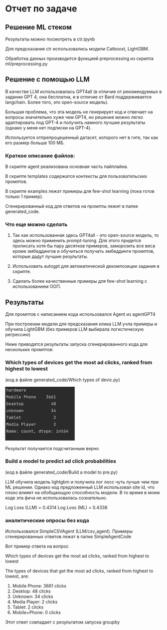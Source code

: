 # Отчет по задаче


## Решение ML стеком

Результаты можно посмотреть в ctr.ipynb

Для предсказания ctr использовались модели Catboost, LightGBM.

Обработка данных производится функцией preprocessing из скрипта ml/preprocessing.py

## Решение с помощью LLM


В качестве LLM использовалась GPT4all (в отличие от рекомендуемых в задании GPT 4, она бесплатна, 
и в отличие от Bard поддерживается langchain. Более того, это open-source модель).

Большая проблема, что эта модель не генерирует код и отвечает на вопросы значительно хуже чем GPT4, 
но решение можно легко адаптировать под GPT-4 и получить намного лучшие результаты (однако у меня нет подписки на GPT-4).

Используется отпрепроцешенный датасет, которого нет в гите, так как его размер больше 100 МБ.


### Краткое описание файлов:

В скрипте agent реализована основная часть пайплайна. 

В скрипте templates содержатся контексты для пользовательских промптов.

В скрипте examples лежат примеры для few-shot learning (пока готов только 1 пример).

Сгенерированный код для ответов на промпты лежит в папке generated_code.



### Что еще можно сделать

1) Так как использованная здесь GPT4all - это open-source модель, то здесь можно применить prompt-tuning. 
Для этого придется прописать хотя бы пару десятков примеров, заморозить все веса кроме эмбеддингов 
и обучиться получать эмбеддинги промптов, которые дадут лучшие результаты.

2) Использовать autogpt для автоматической декомпозиции задания в скрипте.

3) Сделать более качественные примеры для few-shot learning с использованием ООП.


## Результаты


Для промптов с написанием кода использовался Agent из agentGPT4

При построении модели для предсказания клика LLM учла примеры и обучила LightGBM 
(без примеров LLM выбирала логистическую регрессию)


Ниже приводятся результаты запуска сгенерированного кода для нескольких промптов:

### Which types of devices get the most ad clicks, ranked from highest to lowest

(код в файле generated_code/Which types of devic.py)

![img.png](img.png)

Результат получается подсчитанным верно

### Build a model to predict ad click probabilities


(код в файле generated_code/Build a model to pre.py)

LLM обучила модель lightgbm и получила лог лосс чуть лучше чем при ML решении. Однако код предложенный LLM использовал site id, что плохо влияет на обобщающую способность модели.
В то время в моем коде эта фича не использовалась сознательно.

Log Loss (LLM) = 0.4314
Log Loss (ML) = 0.4338



### аналитические опросы без кода 

Использовался SimpleCSVAgent (LLM/csv_agent). Примеры сгенерированных ответов лежат в папке SimpleAgentCode

Вот пример ответа на вопрос

Which types of devices get the most ad clicks, ranked from highest to lowest

The types of devices that get the most ad clicks, ranked from highest to lowest, are:

1. Mobile Phone: 3661 clicks
2. Desktop: 48 clicks
3. Unknown: 34 clicks
4. Media Player: 2 clicks
5. Tablet: 2 clicks
6. Mobile+Phone: 0 clicks

Этот ответ совпадает с результатом запуска groupby



